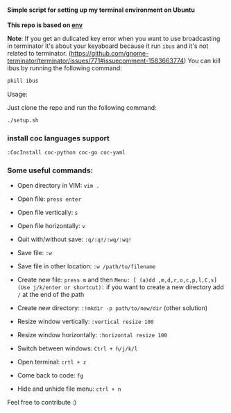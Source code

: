 #### Simple script for setting up my terminal environment on Ubuntu

**This repo is based on [env](https://github.com/pylover/env)**

**Note**: If you get an dulicated key error when you want to use broadcasting
in terminator it's about your keyaboard because it run `ibus` and it's not
related to terminator.
(https://github.com/gnome-terminator/terminator/issues/771#issuecomment-1583663774)
You can kill ibus by running the following command:

```bash
pkill ibus
```

Usage:

Just clone the repo and run the following command:
```bash
./setup.sh
```
### install coc languages support
```bash
:CocInstall coc-python coc-go coc-yaml
```
### Some useful commands:

- Open directory in VIM: `vim .`
- Open file: `press enter`
- Open file vertically: `s`
- Open file horizontally: `v`

- Quit with/without save: `:q/:q!/:wq/:wq!`
- Save file: `:w`
- Save file in other location: `:w /path/to/filename`

- Create new file: `press m` and then `Menu: [ (a)dd ,m,d,r,o,c,p,l,C,s] (Use
    j/k/enter or shortcut):` if you want to create a new directory add `/` at
    the end of the path
- Create new directory: `:!mkdir -p path/to/new/dir` (other solution)

- Resize window vertically: `:vertical resize 100`
- Resize window horizontally: `:horizontal resize 100`

- Switch between windows: `Ctrl + h/j/k/l`

- Open terminal: `crtl + z`
- Come back to code: `fg`

- Hide and unhide file menu: `ctrl + n`



Feel free to contribute :)


